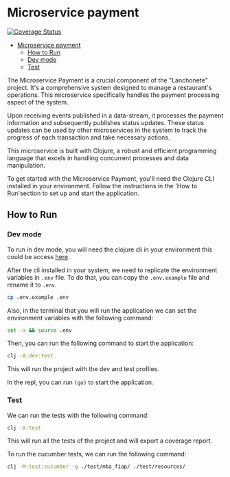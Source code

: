 # Microservice payment

[![Coverage Status](https://coveralls.io/repos/github/Clauber-camilo/lanchonete-pagamento/badge.svg)](https://coveralls.io/github/Clauber-camilo/lanchonete-pagamento)

<!--toc:start-->

- [Microservice payment](#microservice-payment)
  - [How to Run](#how-to-run)
  - [Dev mode](#dev-mode)
  - [Test](#test)
  <!--toc:end-->

The Microservice Payment is a crucial component of the "Lanchonete" project. It's
a comprehensive system designed to manage a restaurant's operations. This
microservice specifically handles the payment processing aspect of the system.

Upon receiving events published in a data-stream, it processes the payment
information and subsequently publishes status updates.
These status updates can be used by other microservices in the system to
track the progress of each transaction and take necessary actions.

This microservice is built with Clojure, a robust and efficient programming language
that excels in handling concurrent processes and data manipulation.

To get started with the Microservice Payment,
you'll need the Clojure CLI installed in your environment.
Follow the instructions in the 'How to Run'section to set up
and start the application.

## How to Run

### Dev mode

To run in dev mode, you will need the clojure cli
in your environment this could be access [here](https://clojure.org/guides/install_clojure).

After the cli installed in your system, we need to replicate the environment
variables in `.env` file. To do that, you can copy the `.env.example`
file and rename it to `.env`.

```bash
cp .env.example .env
```

Also, in the terminal that you will run the application we can set the
environment variables with the following command:

```bash
set -a && source .env
```

Then, you can run the following command to start the application:

```bash
clj -A:dev:test
```

This will run the project with the dev and test profiles.

In the repl, you can run `(go)` to start the application.

### Test

We can run the tests with the following command:

```bash
clj -X:test
```

This will run all the tests of the project and will export a coverage report.

To run the cucumber tests, we can run the following command:

```bash
clj -M:test:cucumber -g ./test/mba_fiap/ ./test/resources/
```
